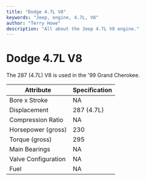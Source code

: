 ```yaml
---
title: "Dodge 4.7L V8"
keywords: "Jeep, engine, 4.7L, V8"
author: "Terry Howe"
description: "All about the Jeep 4.7L V8 engine."
---
```

# Dodge 4.7L V8

The 287 (4.7L) V8 is used in the '99 Grand Cherokee.

| Attribute           | Specification |
|---------------------|---------------|
| Bore x Stroke       | NA            |
| Displacement        | 287 (4.7L)    |
| Compression Ratio   | NA            |
| Horsepower (gross)  | 230           |
| Torque (gross)      | 295           |
| Main Bearings       | NA            |
| Valve Configuration | NA            |
| Fuel                | NA            |
